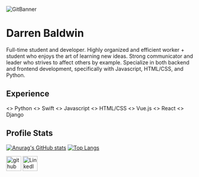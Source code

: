 ![GitBanner](https://user-images.githubusercontent.com/68653294/116824818-35072880-ab5a-11eb-8d64-543a7717e218.png)


# Darren Baldwin
Full-time student and developer. Highly organized and efficient worker + student who enjoys the art of learning new ideas. Strong communicator and leader who strives to affect others by example. Specialize in both backend and frontend development, specifically with Javascript, HTML/CSS, and Python.  

## Experience 
<> Python 
<> Swift
<> Javascript
<> HTML/CSS
<> Vue.js
<> React
<> Django

## Profile Stats
[![Anurag's GitHub stats](https://github-readme-stats.vercel.app/api?username=Devd0)](https://github.com/anuraghazra/github-readme-stats)
[![Top Langs](https://github-readme-stats.vercel.app/api/top-langs/?username=Devd0)](https://github.com/anuraghazra/github-readme-stats)

[<img src='https://cdn.jsdelivr.net/npm/simple-icons@3.0.1/icons/github.svg' alt='github' height='40'>](https://github.com/Devd0)
[<img src='https://user-images.githubusercontent.com/68653294/128366252-d60fb58e-48f4-4a7c-ba7c-34c3aa1e9b4b.png' alt='LinkedIn' height='40'>](https://www.linkedin.com/in/real-darren-baldwin/)





